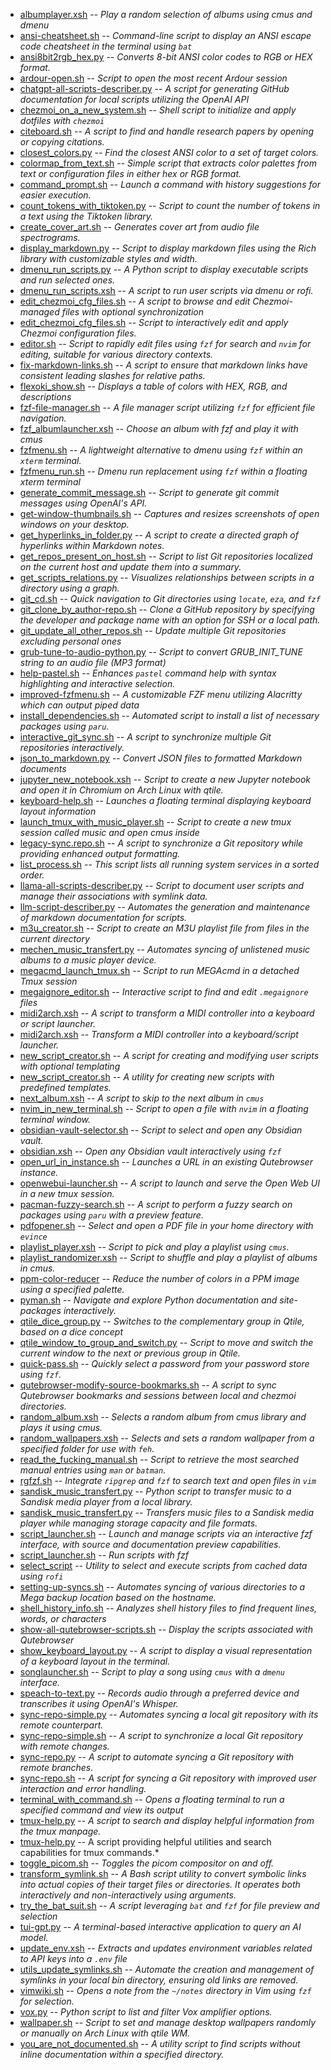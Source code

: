 - [albumplayer.xsh](scripts/albumplayer.xsh.md) -- *Play a random selection of albums using cmus and dmenu*
- [ansi-cheatsheet.sh](scripts/ansi-cheatsheet.sh.md) -- *Command-line script to display an ANSI escape code cheatsheet in the terminal using `bat`*
- [ansi8bit2rgb_hex.py](scripts/ansi8bit2rgb_hex.py.md) -- *Converts 8-bit ANSI color codes to RGB or HEX format.*
- [ardour-open.sh](scripts/ardour-open.sh.md) -- *Script to open the most recent Ardour session*
- [chatgpt-all-scripts-describer.py](scripts/chatgpt-all-scripts-describer.py.md) -- *A script for generating GitHub documentation for local scripts utilizing the OpenAI API*
- [chezmoi_on_a_new_system.sh](scripts/chezmoi_on_a_new_system.sh.md) -- *Shell script to initialize and apply dotfiles with `chezmoi`*
- [citeboard.sh](scripts/citeboard.sh.md) -- *A script to find and handle research papers by opening or copying citations.*
- [closest_colors.py](scripts/closest_colors.py.md) -- *Find the closest ANSI color to a set of target colors.*
- [colormap_from_text.sh](scripts/colormap_from_text.sh.md) -- *Simple script that extracts color palettes from text or configuration files in either hex or RGB format.*
- [command_prompt.sh](scripts/command_prompt.sh.md) -- *Launch a command with history suggestions for easier execution.*
- [count_tokens_with_tiktoken.py](scripts/count_tokens_with_tiktoken.py.md) -- *Script to count the number of tokens in a text using the Tiktoken library.*
- [create_cover_art.sh](scripts/create_cover_art.sh.md) -- *Generates cover art from audio file spectrograms.*
- [display_markdown.py](scripts/display_markdown.py.md) -- *Script to display markdown files using the Rich library with customizable styles and width.*
- [dmenu_run_scripts.py](scripts/dmenu_run_scripts.py.md) -- *A Python script to display executable scripts and run selected ones.*
- [dmenu_run_scripts.xsh](scripts/dmenu_run_scripts.xsh.md) -- *A script to run user scripts via dmenu or rofi.*
- [edit_chezmoi_cfg_files.sh](scripts/edit_chezmoi_cfg_files.sh.md) -- *A script to browse and edit Chezmoi-managed files with optional synchronization*
- [edit_chezmoi_cfg_files.sh](scripts/edit_chezmoi_cfg_files.sh.md) -- *Script to interactively edit and apply Chezmoi configuration files.*
- [editor.sh](scripts/editor.sh.md) -- *Script to rapidly edit files using `fzf` for search and `nvim` for editing, suitable for various directory contexts.*
- [fix-markdown-links.sh](scripts/fix-markdown-links.sh.md) -- *A script to ensure that markdown links have consistent leading slashes for relative paths.*
- [flexoki_show.sh](scripts/flexoki_show.sh.md) -- *Displays a table of colors with HEX, RGB, and descriptions*
- [fzf-file-manager.sh](scripts/fzf-file-manager.sh.md) -- *A file manager script utilizing `fzf` for efficient file navigation.*
- [fzf_albumlauncher.xsh](scripts/fzf_albumlauncher.xsh.md) -- *Choose an album with fzf and play it with cmus*
- [fzfmenu.sh](scripts/fzfmenu.sh.md) -- *A lightweight alternative to dmenu using `fzf` within an `xterm` terminal.*
- [fzfmenu_run.sh](scripts/fzfmenu_run.sh.md) -- *Dmenu run replacement using `fzf` within a floating xterm terminal*
- [generate_commit_message.sh](scripts/generate_commit_message.sh.md) -- *Script to generate git commit messages using OpenAI's API.*
- [get-window-thumbnails.sh](scripts/get-window-thumbnails.sh.md) -- *Captures and resizes screenshots of open windows on your desktop.*
- [get_hyperlinks_in_folder.py](scripts/get_hyperlinks_in_folder.py.md) -- *A script to create a directed graph of hyperlinks within Markdown notes.*
- [get_repos_present_on_host.sh](scripts/get_repos_present_on_host.sh.md) -- *Script to list Git repositories localized on the current host and update them into a summary.*
- [get_scripts_relations.py](scripts/get_scripts_relations.py.md) -- *Visualizes relationships between scripts in a directory using a graph.*
- [git_cd.sh](scripts/git_cd.sh.md) -- *Quick navigation to Git directories using `locate`, `eza`, and `fzf`*
- [git_clone_by_author-repo.sh](scripts/git_clone_by_author-repo.sh.md) -- *Clone a GitHub repository by specifying the developer and package name with an option for SSH or a local path.*
- [git_update_all_other_repos.sh](scripts/git_update_all_other_repos.sh.md) -- *Update multiple Git repositories excluding personal ones*
- [grub-tune-to-audio-python.py](scripts/grub-tune-to-audio-python.py.md) -- *Script to convert GRUB_INIT_TUNE string to an audio file (MP3 format)*
- [help-pastel.sh](scripts/help-pastel.sh.md) -- *Enhances `pastel` command help with syntax highlighting and interactive selection.*
- [improved-fzfmenu.sh](scripts/improved-fzfmenu.sh.md) -- *A customizable FZF menu utilizing Alacritty which can output piped data*
- [install_dependencies.sh](scripts/install_dependencies.sh.md) -- *Automated script to install a list of necessary packages using `paru`.*
- [interactive_git_sync.sh](scripts/interactive_git_sync.sh.md) -- *A script to synchronize multiple Git repositories interactively.*
- [json_to_markdown.py](scripts/json_to_markdown.py.md) -- *Convert JSON files to formatted Markdown documents*
- [jupyter_new_notebook.xsh](scripts/jupyter_new_notebook.xsh.md) -- *Script to create a new Jupyter notebook and open it in Chromium on Arch Linux with qtile.*
- [keyboard-help.sh](scripts/keyboard-help.sh.md) -- *Launches a floating terminal displaying keyboard layout information*
- [launch_tmux_with_music_player.sh](scripts/launch_tmux_with_music_player.sh.md) -- *Script to create a new tmux session called music and open cmus inside*
- [legacy-sync.repo.sh](scripts/legacy-sync.repo.sh.md) -- *A script to synchronize a Git repository while providing enhanced output formatting.*
- [list_process.sh](scripts/list_process.sh.md) -- *This script lists all running system services in a sorted order.*
- [llama-all-scripts-describer.py](scripts/llama-all-scripts-describer.py.md) -- *Script to document user scripts and manage their associations with symlink data.*
- [llm-script-describer.py](scripts/llm-script-describer.py.md) -- *Automates the generation and maintenance of markdown documentation for scripts.*
- [m3u_creator.sh](scripts/m3u_creator.sh.md) -- *Script to create an M3U playlist file from files in the current directory*
- [mechen_music_transfert.py](scripts/mechen_music_transfert.py.md) -- *Automates syncing of unlistened music albums to a music player device.*
- [megacmd_launch_tmux.sh](scripts/megacmd_launch_tmux.sh.md) -- *Script to run MEGAcmd in a detached Tmux session*
- [megaignore_editor.sh](scripts/megaignore_editor.sh.md) -- *Interactive script to find and edit `.megaignore` files*
- [midi2arch.xsh](scripts/midi2arch.xsh.md) -- *A script to transform a MIDI controller into a keyboard or script launcher.*
- [midi2arch.xsh](scripts/midi2arch.xsh.md) -- *Transform a MIDI controller into a keyboard/script launcher.*
- [new_script_creator.sh](scripts/new_script_creator.sh.md) -- *A script for creating and modifying user scripts with optional templating*
- [new_script_creator.sh](scripts/new_script_creator.sh.md) -- *A utility for creating new scripts with predefined templates.*
- [next_album.xsh](scripts/next_album.xsh.md) -- *A script to skip to the next album in `cmus`*
- [nvim_in_new_terminal.sh](scripts/nvim_in_new_terminal.sh.md) -- *Script to open a file with `nvim` in a floating terminal window.*
- [obsidian-vault-selector.sh](scripts/obsidian-vault-selector.sh.md) -- *Script to select and open any Obsidian vault.*
- [obsidian.xsh](scripts/obsidian.xsh.md) -- *Open any Obsidian vault interactively using `fzf`*
- [open_url_in_instance.sh](scripts/open_url_in_instance.sh.md) -- *Launches a URL in an existing Qutebrowser instance.*
- [openwebui-launcher.sh](scripts/openwebui-launcher.sh.md) -- *A script to launch and serve the Open Web UI in a new tmux session.*
- [pacman-fuzzy-search.sh](scripts/pacman-fuzzy-search.sh.md) -- *A script to perform a fuzzy search on packages using `paru` with a preview feature.*
- [pdfopener.sh](scripts/pdfopener.sh.md) -- *Select and open a PDF file in your home directory with `evince`*
- [playlist_player.xsh](scripts/playlist_player.xsh.md) -- *Script to pick and play a playlist using `cmus`.*
- [playlist_randomizer.xsh](scripts/playlist_randomizer.xsh.md) -- *Script to shuffle and play a playlist of albums in cmus.*
- [ppm-color-reducer](scripts/ppm-color-reducer.md) -- *Reduce the number of colors in a PPM image using a specified palette.*
- [pyman.sh](scripts/pyman.sh.md) -- *Navigate and explore Python documentation and site-packages interactively.*
- [qtile_dice_group.py](scripts/qtile_dice_group.py.md) -- *Switches to the complementary group in Qtile, based on a dice concept*
- [qtile_window_to_group_and_switch.py](scripts/qtile_window_to_group_and_switch.py.md) -- *Script to move and switch the current window to the next or previous group in Qtile.*
- [quick-pass.sh](scripts/quick-pass.sh.md) -- *Quickly select a password from your password store using `fzf`.*
- [qutebrowser-modify-source-bookmarks.sh](scripts/qutebrowser-modify-source-bookmarks.sh.md) -- *A script to sync Qutebrowser bookmarks and sessions between local and chezmoi directories.*
- [random_album.xsh](scripts/random_album.xsh.md) -- *Selects a random album from cmus library and plays it using cmus.*
- [random_wallpapers.xsh](scripts/random_wallpapers.xsh.md) -- *Selects and sets a random wallpaper from a specified folder for use with `feh`.*
- [read_the_fucking_manual.sh](scripts/read_the_fucking_manual.sh.md) -- *Script to retrieve the most searched manual entries using `man` or `batman`.*
- [rgfzf.sh](scripts/rgfzf.sh.md) -- *Integrate `ripgrep` and `fzf` to search text and open files in `vim`*
- [sandisk_music_transfert.py](scripts/sandisk_music_transfert.py.md) -- *Python script to transfer music to a Sandisk media player from a local library.*
- [sandisk_music_transfert.py](scripts/sandisk_music_transfert.py.md) -- *Transfers music files to a Sandisk media player while managing storage capacity and file formats.*
- [script_launcher.sh](scripts/script_launcher.sh.md) -- *Launch and manage scripts via an interactive fzf interface, with source and documentation preview capabilities.*
- [script_launcher.sh](scripts/script_launcher.sh.md) -- *Run scripts with fzf*
- [select_script](scripts/select_script.md) -- *Utility to select and execute scripts from cached data using `rofi`*
- [setting-up-syncs.sh](scripts/setting-up-syncs.sh.md) -- *Automates syncing of various directories to a Mega backup location based on the hostname.*
- [shell_history_info.sh](scripts/shell_history_info.sh.md) -- *Analyzes shell history files to find frequent lines, words, or characters*
- [show-all-qutebrowser-scripts.sh](scripts/show-all-qutebrowser-scripts.sh.md) -- *Display the scripts associated with Qutebrowser*
- [show_keyboard_layout.py](scripts/show_keyboard_layout.py.md) -- *A script to display a visual representation of a keyboard layout in the terminal.*
- [songlauncher.sh](scripts/songlauncher.sh.md) -- *Script to play a song using `cmus` with a `dmenu` interface.*
- [speach-to-text.py](scripts/speach-to-text.py.md) -- *Records audio through a preferred device and transcribes it using OpenAI's Whisper.*
- [sync-repo-simple.py](scripts/sync-repo-simple.py.md) -- *Automates syncing a local git repository with its remote counterpart.*
- [sync-repo-simple.sh](scripts/sync-repo-simple.sh.md) -- *A script to synchronize a local Git repository with remote changes.*
- [sync-repo.py](scripts/sync-repo.py.md) -- *A script to automate syncing a Git repository with remote branches.*
- [sync-repo.sh](scripts/sync-repo.sh.md) -- *A script for syncing a Git repository with improved user interaction and error handling.*
- [terminal_with_command.sh](scripts/terminal_with_command.sh.md) -- *Opens a floating terminal to run a specified command and view its output*
- [tmux-help.py](scripts/tmux-help.py.md) -- *A script to search and display helpful information from the tmux manpage.*
- [tmux-help.py](scripts/tmux-help.py.md) -- A script providing helpful utilities and search capabilities for tmux commands.*
- [toggle_picom.sh](scripts/toggle_picom.sh.md) -- *Toggles the picom compositor on and off.*
- [transform_symlink.sh](scripts/transform_symlink.sh.md) -- *A Bash script utility to convert symbolic links into actual copies of their target files or directories. It operates both interactively and non-interactively using arguments.*
- [try_the_bat_suit.sh](scripts/try_the_bat_suit.sh.md) -- *A script leveraging `bat` and `fzf` for file preview and selection*
- [tui-gpt.py](scripts/tui-gpt.py.md) -- *A terminal-based interactive application to query an AI model.*
- [update_env.xsh](scripts/update_env.xsh.md) -- *Extracts and updates environment variables related to API keys into a `.env` file*
- [utils_update_symlinks.sh](scripts/utils_update_symlinks.sh.md) -- *Automate the creation and management of symlinks in your local bin directory, ensuring old links are removed.*
- [vimwiki.sh](scripts/vimwiki.sh.md) -- *Opens a note from the `~/notes` directory in Vim using `fzf` for selection.*
- [vox.py](scripts/vox.py.md) -- *Python script to list and filter Vox amplifier options.*
- [wallpaper.sh](scripts/wallpaper.sh.md) -- *Script to set and manage desktop wallpapers randomly or manually on Arch Linux with qtile WM.*
- [you_are_not_documented.sh](scripts/you_are_not_documented.sh.md) -- *A utility script to find scripts without inline documentation within a specified directory.*
